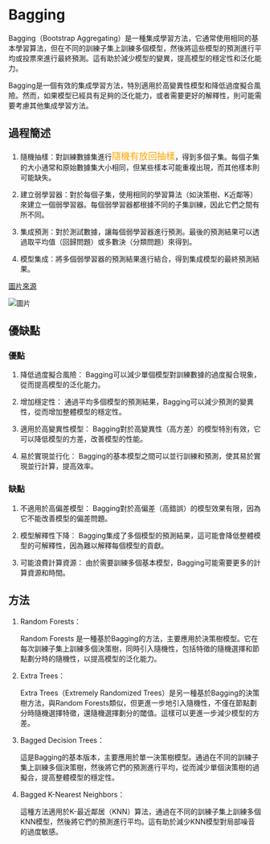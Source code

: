 <!-- markdownlint-disable MD033 -->
<!-- markdownlint-disable MD010 -->
<!-- markdownlint-disable MD037 -->

# Bagging

Bagging（Bootstrap Aggregating）是一種集成學習方法，它通常使用相同的基本學習算法，但在不同的訓練子集上訓練多個模型，然後將這些模型的預測進行平均或投票來進行最終預測。這有助於減少模型的變異，提高模型的穩定性和泛化能力。

Bagging是一個有效的集成學習方法，特別適用於高變異性模型和降低過度擬合風險。然而，如果模型已經具有足夠的泛化能力，或者需要更好的解釋性，則可能需要考慮其他集成學習方法。

## 過程簡述

1. 隨機抽樣：對訓練數據集進行<font size = 4 color = orange>隨機有放回抽樣</font>，得到多個子集。每個子集的大小通常和原始數據集大小相同，但某些樣本可能重複出現，而其他樣本則可能缺失。

2. 建立弱學習器：對於每個子集，使用相同的學習算法（如決策樹、K近鄰等）來建立一個弱學習器。每個弱學習器都根據不同的子集訓練，因此它們之間有所不同。

3. 集成預測：對於測試數據，讓每個弱學習器進行預測。最後的預測結果可以透過取平均值（回歸問題）或多數決（分類問題）來得到。

4. 模型集成：將多個弱學習器的預測結果進行結合，得到集成模型的最終預測結果。

[圖片來源](https://www.researchgate.net/figure/Diagram-of-the-bagging-technique-used-for-classification-or-regression-problems-in-ML_fig1_362065998)

![圖片](https://www.researchgate.net/profile/Jorge-Perez-Aracil/publication/362065998/figure/fig1/AS:1179038517342210@1658116096775/Diagram-of-the-bagging-technique-used-for-classification-or-regression-problems-in-ML.png)

## 優缺點

### 優點

1. 降低過度擬合風險： Bagging可以減少單個模型對訓練數據的過度擬合現象，從而提高模型的泛化能力。

2. 增加穩定性： 通過平均多個模型的預測結果，Bagging可以減少預測的變異性，從而增加整體模型的穩定性。

3. 適用於高變異性模型： Bagging對於高變異性（高方差）的模型特別有效，它可以降低模型的方差，改善模型的性能。

4. 易於實現並行化： Bagging的基本模型之間可以並行訓練和預測，使其易於實現並行計算，提高效率。

### 缺點

1. 不適用於高偏差模型： Bagging對於高偏差（高錯誤）的模型效果有限，因為它不能改善模型的偏差問題。

2. 模型解釋性下降： Bagging集成了多個模型的預測結果，這可能會降低整體模型的可解釋性，因為難以解釋每個模型的貢獻。

3. 可能浪費計算資源： 由於需要訓練多個基本模型，Bagging可能需要更多的計算資源和時間。

## 方法

1. Random Forests：

   Random Forests 是一種基於Bagging的方法，主要應用於決策樹模型。它在每次訓練子集上訓練多個決策樹，同時引入隨機性，包括特徵的隨機選擇和節點劃分時的隨機性，以提高模型的泛化能力。

2. Extra Trees：

    Extra Trees（Extremely Randomized Trees）是另一種基於Bagging的決策樹方法，與Random Forests類似，但更進一步地引入隨機性，不僅在節點劃分時隨機選擇特徵，還隨機選擇劃分的閾值。這樣可以更進一步減少模型的方差。

3. Bagged Decision Trees：

    這是Bagging的基本版本，主要應用於單一決策樹模型。通過在不同的訓練子集上訓練多個決策樹，然後將它們的預測進行平均，從而減少單個決策樹的過擬合，提高整體模型的穩定性。

4. Bagged K-Nearest Neighbors：

    這種方法適用於K-最近鄰居（KNN）算法，通過在不同的訓練子集上訓練多個KNN模型，然後將它們的預測進行平均。這有助於減少KNN模型對局部噪音的過度敏感。
